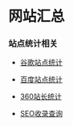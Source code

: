 # 网站汇总

### 站点统计相关

* [谷歌站点统计](https://search.google.com/u/1/search-console/welcome?hl=zh-CN)

* [百度站点统计](https://ziyuan.baidu.com/https/index)

* [360站长统计](http://zhanzhang.so.com/sitetool/site_manage)

* [SEO收录查询](http://seo.chinaz.com)
